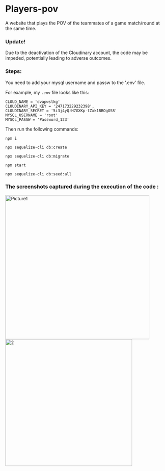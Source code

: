 # Players-pov
A website that plays the POV of the teammates of a game match/round at the same time. 

<h3>Update!</h3>
Due to the deactivation of the Cloudinary account, the code may be impeded, potentially leading to adverse outcomes.

<h3>Steps:</h3>
You need to add your mysql username and passw to the '.env' file. 

For example, my `.env` file looks like this:
```
CLOUD_NAME = 'dvapwslkg'
CLOUDINARY_API_KEY = '247173229232398',
CLOUDINARY_SECRET = '5i3j4yQrH7GXKp-tZxk1BBOgOS8'
MYSQL_USERNAME = 'root'
MYSQL_PASSW = 'Password_123'
```

Then run the following commands:

`npm i`

`npx sequelize-cli db:create`

`npx sequelize-cli db:migrate`

`npm start`

`npx sequelize-cli db:seed:all`

<h3>The screenshots captured during the execution of the code :</h3>
<img width="452" alt="Picture1" src="https://user-images.githubusercontent.com/104118335/236010025-2121a04a-f0b1-43ae-9a01-6f2256b495cc.png">

<img width="398" alt="2" src="https://user-images.githubusercontent.com/104118335/236010046-b76e05b7-4a24-4883-b5c6-62c010a24f1b.png">




